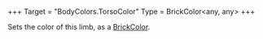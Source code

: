 +++
Target = "BodyColors.TorsoColor"
Type = BrickColor<any, any>
+++

Sets the color of this limb, as a [BrickColor](https://developer.roblox.com/api-reference/datatype/BrickColor).